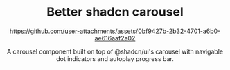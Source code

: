 <div align="center">

# Better shadcn carousel

https://github.com/user-attachments/assets/0bf9427b-2b32-4701-a6b0-ae616aaf2a02


A carousel component built on top of @shadcn/ui's carousel with navigable dot indicators and autoplay progress bar.

</div>
